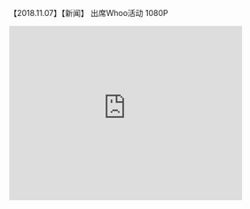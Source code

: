 【2018.11.07】【新闻】 出席Whoo活动 1080P       
<iframe width="420" height="315" src="https://video.h5.weibo.cn/1034:4346876506367839/4346876792924029" frameborder="0" allowfullscreen></iframe>
